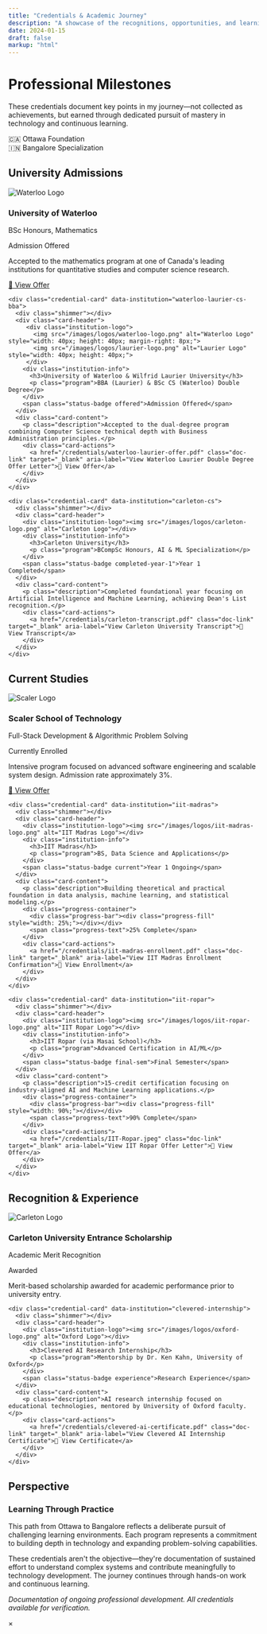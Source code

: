```yaml
---
title: "Credentials & Academic Journey"
description: "A showcase of the recognitions, opportunities, and learning credentials that have shaped my journey in tech."
date: 2024-01-15
draft: false
markup: "html"
---
```


<script src="/js/credentials-enhanced.js" defer></script>

<div class="credentials-container">

<div class="credentials-hero">
  <div class="journey-header">
    <h1>Professional Milestones</h1>
    <p class="hero-subtitle">These credentials document key points in my journey—not collected as achievements, but earned through dedicated pursuit of mastery in technology and continuous learning.</p>
  </div>
  <div class="geographic-journey">
    <div class="journey-path">
      <div class="location-marker ottawa">
        <span class="flag">🇨🇦</span>
        <span class="city">Ottawa</span>
        <span class="status">Foundation</span>
      </div>
      <div class="path-connector"></div>
      <div class="location-marker bangalore active">
        <span class="flag">🇮🇳</span>
        <span class="city">Bangalore</span>
        <span class="status">Specialization</span>
      </div>
    </div>
  </div>
</div>

<section class="credentials-section" id="university-offers">
  <h2><i class="fas fa-graduation-cap"></i> University Admissions</h2>
  <div class="credentials-grid">
    <div class="credential-card" data-institution="waterloo-math">
      <div class="shimmer"></div>
      <div class="card-header">
        <div class="institution-logo"><img src="/images/logos/waterloo-logo.png" alt="Waterloo Logo"></div>
        <div class="institution-info">
          <h3>University of Waterloo</h3>
          <p class="program">BSc Honours, Mathematics</p>
        </div>
        <span class="status-badge offered">Admission Offered</span>
      </div>
      <div class="card-content">
        <p class="description">Accepted to the mathematics program at one of Canada's leading institutions for quantitative studies and computer science research.</p>
        <div class="card-actions">
          <a href="/credentials/waterloo-math-offer.pdf" class="doc-link" target="_blank" aria-label="View University of Waterloo Mathematics Offer Letter">📄 View Offer</a>
        </div>
      </div>
    </div>

    <div class="credential-card" data-institution="waterloo-laurier-cs-bba">
      <div class="shimmer"></div>
      <div class="card-header">
         <div class="institution-logo">
           <img src="/images/logos/waterloo-logo.png" alt="Waterloo Logo" style="width: 40px; height: 40px; margin-right: 8px;">
           <img src="/images/logos/laurier-logo.png" alt="Laurier Logo" style="width: 40px; height: 40px;">
         </div>
        <div class="institution-info">
          <h3>University of Waterloo & Wilfrid Laurier University</h3>
          <p class="program">BBA (Laurier) & BSc CS (Waterloo) Double Degree</p>
        </div>
        <span class="status-badge offered">Admission Offered</span>
      </div>
      <div class="card-content">
        <p class="description">Accepted to the dual-degree program combining Computer Science technical depth with Business Administration principles.</p>
        <div class="card-actions">
          <a href="/credentials/waterloo-laurier-offer.pdf" class="doc-link" target="_blank" aria-label="View Waterloo Laurier Double Degree Offer Letter">📄 View Offer</a>
        </div>
      </div>
    </div>

    <div class="credential-card" data-institution="carleton-cs">
      <div class="shimmer"></div>
      <div class="card-header">
        <div class="institution-logo"><img src="/images/logos/carleton-logo.png" alt="Carleton Logo"></div>
        <div class="institution-info">
          <h3>Carleton University</h3>
          <p class="program">BCompSc Honours, AI & ML Specialization</p>
        </div>
        <span class="status-badge completed-year-1">Year 1 Completed</span>
      </div>
      <div class="card-content">
        <p class="description">Completed foundational year focusing on Artificial Intelligence and Machine Learning, achieving Dean's List recognition.</p>
        <div class="card-actions">
          <a href="/credentials/carleton-transcript.pdf" class="doc-link" target="_blank" aria-label="View Carleton University Transcript">📄 View Transcript</a>
        </div>
      </div>
    </div>
  </div>
</section>

<section class="credentials-section" id="current-studies">
  <h2><i class="fas fa-book-open"></i> Current Studies</h2>
  <div class="credentials-grid">
    <div class="credential-card" data-institution="scaler">
      <div class="shimmer"></div>
      <div class="card-header">
        <div class="institution-logo"><img src="/images/logos/scaler-logo.png" alt="Scaler Logo"></div>
        <div class="institution-info">
          <h3>Scaler School of Technology</h3>
          <p class="program">Full-Stack Development & Algorithmic Problem Solving</p>
        </div>
        <span class="status-badge current">Currently Enrolled</span>
      </div>
      <div class="card-content">
        <p class="description">Intensive program focused on advanced software engineering and scalable system design. Admission rate approximately 3%.</p>
        <div class="card-actions">
          <a href="/credentials/sst-offer.pdf" class="doc-link" target="_blank" aria-label="View Scaler School Offer Letter">📄 View Offer</a>
        </div>
      </div>
    </div>

    <div class="credential-card" data-institution="iit-madras">
      <div class="shimmer"></div>
      <div class="card-header">
        <div class="institution-logo"><img src="/images/logos/iit-madras-logo.png" alt="IIT Madras Logo"></div>
        <div class="institution-info">
          <h3>IIT Madras</h3>
          <p class="program">BS, Data Science and Applications</p>
        </div>
        <span class="status-badge current">Year 1 Ongoing</span>
      </div>
      <div class="card-content">
        <p class="description">Building theoretical and practical foundation in data analysis, machine learning, and statistical modeling.</p>
        <div class="progress-container">
          <div class="progress-bar"><div class="progress-fill" style="width: 25%;"></div></div>
          <span class="progress-text">25% Complete</span>
        </div>
        <div class="card-actions">
          <a href="/credentials/iit-madras-enrollment.pdf" class="doc-link" target="_blank" aria-label="View IIT Madras Enrollment Confirmation">📄 View Enrollment</a>
        </div>
      </div>
    </div>

    <div class="credential-card" data-institution="iit-ropar">
      <div class="shimmer"></div>
      <div class="card-header">
        <div class="institution-logo"><img src="/images/logos/iit-ropar-logo.png" alt="IIT Ropar Logo"></div>
        <div class="institution-info">
          <h3>IIT Ropar (via Masai School)</h3>
          <p class="program">Advanced Certification in AI/ML</p>
        </div>
        <span class="status-badge final-sem">Final Semester</span>
      </div>
      <div class="card-content">
        <p class="description">15-credit certification focusing on industry-aligned AI and Machine Learning applications.</p>
        <div class="progress-container">
          <div class="progress-bar"><div class="progress-fill" style="width: 90%;"></div></div>
          <span class="progress-text">90% Complete</span>
        </div>
        <div class="card-actions">
          <a href="/credentials/IIT-Ropar.jpeg" class="doc-link" target="_blank" aria-label="View IIT Ropar Offer Letter">📄 View Offer</a>
        </div>
      </div>
    </div>
  </div>
</section>

<section class="credentials-section" id="recognitions">
  <h2><i class="fas fa-award"></i> Recognition & Experience</h2>
  <div class="credentials-grid">
    <div class="credential-card" data-institution="carleton-scholarship">
      <div class="shimmer"></div>
      <div class="card-header">
        <div class="institution-logo"><img src="/images/logos/carleton-logo.png" alt="Carleton Logo"></div>
        <div class="institution-info">
          <h3>Carleton University Entrance Scholarship</h3>
          <p class="program">Academic Merit Recognition</p>
        </div>
        <span class="status-badge awarded">Awarded</span>
      </div>
      <div class="card-content">
        <p class="description">Merit-based scholarship awarded for academic performance prior to university entry.</p>
        <div class="card-actions">
        </div>
      </div>
    </div>

    <div class="credential-card" data-institution="clevered-internship">
      <div class="shimmer"></div>
      <div class="card-header">
        <div class="institution-logo"><img src="/images/logos/oxford-logo.png" alt="Oxford Logo"></div>
        <div class="institution-info">
          <h3>Clevered AI Research Internship</h3>
          <p class="program">Mentorship by Dr. Ken Kahn, University of Oxford</p>
        </div>
        <span class="status-badge experience">Research Experience</span>
      </div>
      <div class="card-content">
        <p class="description">AI research internship focused on educational technologies, mentored by University of Oxford faculty.</p>
        <div class="card-actions">
          <a href="/credentials/clevered-ai-certificate.pdf" class="doc-link" target="_blank" aria-label="View Clevered AI Internship Certificate">📄 View Certificate</a>
        </div>
      </div>
    </div>
  </div>
</section>

<section class="journey-reflection">
  <h2><i class="fas fa-route"></i> Perspective</h2>
  <div class="reflection-card">
    <div class="reflection-content">
      <h3>Learning Through Practice</h3>
      <p>This path from Ottawa to Bangalore reflects a deliberate pursuit of challenging learning environments. Each program represents a commitment to building depth in technology and expanding problem-solving capabilities.</p>
      <p>These credentials aren't the objective—they're documentation of sustained effort to understand complex systems and contribute meaningfully to technology development. The journey continues through hands-on work and continuous learning.</p>
    </div>
  </div>
</section>

<div class="credentials-footer">
  <p><em>Documentation of ongoing professional development. All credentials available for verification.</em></p>
</div>

</div> <!-- End .credentials-container -->

<!-- Modal Structure (hidden by default) -->
<div id="credentialModal" class="modal">
  <div class="modal-content">
    <span class="close-button">&times;</span>
    <h3 id="modalTitle"></h3>
    <iframe id="modalPdfViewer" src="" frameborder="0" style="width:100%; height:70vh;"></iframe>
    <div id="modalDescription" style="margin-top:10px;"></div>
    <a id="modalDirectLink" href="#" target="_blank" class="doc-link" style="display:block; margin-top:10px;">Open PDF in new tab</a>
  </div>
</div>

